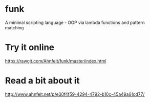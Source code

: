 # funk
A minimal scripting language - OOP via lambda functions and pattern matching


# Try it online

https://rawgit.com/Ahnfelt/funk/master/index.html


# Read a bit about it

http://www.ahnfelt.net/p/e30f4f59-4294-4792-b10c-45a49a61cd77/
